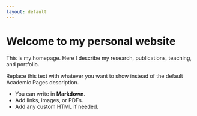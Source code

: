 ```yaml
---
layout: default
---
```


# Welcome to my personal website

This is my homepage. Here I describe my research, publications, teaching, and portfolio.

Replace this text with whatever you want to show instead of the default Academic Pages description.

- You can write in **Markdown**.
- Add links, images, or PDFs.
- Add any custom HTML if needed.

